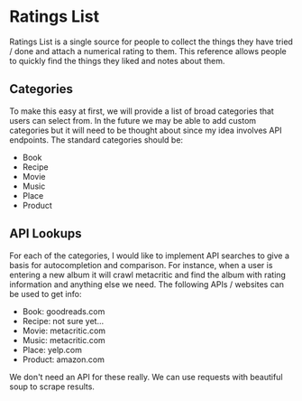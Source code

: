 # Ratings List

Ratings List is a single source for people to collect the things they have
tried / done and attach a numerical rating to them. This reference allows
people to quickly find the things they liked and notes about them.

## Categories

To make this easy at first, we will provide a list of broad categories that
users can select from. In the future we may be able to add custom categories
but it will need to be thought about since my idea involves API endpoints. The
standard categories should be:

- Book
- Recipe
- Movie
- Music
- Place
- Product

## API Lookups

For each of the categories, I would like to implement API searches to give a
basis for autocompletion and comparison. For instance, when a user is entering
a new album it will crawl metacritic and find the album with rating
information and anything else we need. The following APIs / websites can be
used to get info:

- Book: goodreads.com
- Recipe: not sure yet...
- Movie: metacritic.com
- Music: metacritic.com
- Place: yelp.com
- Product: amazon.com

We don't need an API for these really. We can use requests with beautiful soup
to scrape results.
